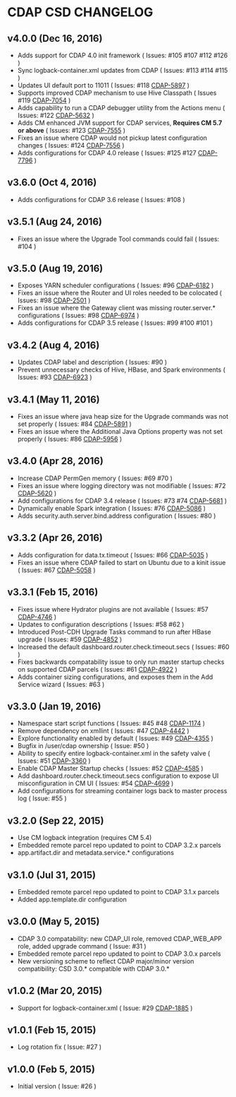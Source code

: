 CDAP CSD CHANGELOG
==================

v4.0.0 (Dec 16, 2016)
---------------------
- Adds support for CDAP 4.0 init framework ( Issues: #105 #107 #112 #126 )
- Sync logback-container.xml updates from CDAP ( Issues: #113 #114 #115 )
- Updates UI default port to 11011 ( Issues: #118 [CDAP-5897](https://issues.cask.co/browse/CDAP-5897) )
- Supports improved CDAP mechanism to use Hive Classpath ( Issues #119 [CDAP-7054](https://issues.cask.co/browse/CDAP-7354) )
- Adds capability to run a CDAP debugger utility from the Actions menu ( Issues: #122 [CDAP-5632](https://issues.cask.co/browse/CDAP-5632) )
- Adds CM enhanced JVM support for CDAP services, **Requires CM 5.7 or above** ( Issues: #123 [CDAP-7555](https://issues.cask.co/browse/CDAP-7555) )
- Fixes an issue where CDAP would not pickup latest configuration changes ( Issues: #124 [CDAP-7556](https://issues.cask.co/browse/CDAP-7556) )
- Adds configurations for CDAP 4.0 release ( Issues: #125 #127 [CDAP-7796](https://issues.cask.co/browse/CDAP-7556) ) 

v3.6.0 (Oct 4, 2016)
--------------------
- Adds configurations for CDAP 3.6 release ( Issues: #108 )

v3.5.1 (Aug 24, 2016)
---------------------
- Fixes an issue where the Upgrade Tool commands could fail ( Issues: #104 )

v3.5.0 (Aug 19, 2016)
---------------------
- Exposes YARN scheduler configurations ( Issues: #96 [CDAP-6182](https://issues.cask.co/browse/CDAP-6182) )
- Fixes an issue where the Router and UI roles needed to be colocated ( Issues: #98 [CDAP-2501](https://issues.cask.co/browse/CDAP-2501) )
- Fixes an issue where the Gateway client was missing router.server.* configurations ( Issues: #98 [CDAP-6974](https://issues.cask.co/browse/CDAP-6974) )
- Adds configurations for CDAP 3.5 release ( Issues: #99 #100 #101 )

v3.4.2 (Aug 4, 2016)
--------------------
- Updates CDAP label and description ( Issues: #90 )
- Prevent unnecessary checks of Hive, HBase, and Spark environments ( Issues: #93 [CDAP-6923](https://issues.cask.co/browse/CDAP-6923) )

v3.4.1 (May 11, 2016)
---------------------
- Fixes an issue where java heap size for the Upgrade commands was not set properly ( Issues: #84 [CDAP-5891](https://issues.cask.co/browse/CDAP-5891) )
- Fixes an issue where the Additional Java Options property was not set properly ( Issues: #86 [CDAP-5956](https://issues.cask.co/browse/CDAP-5956) )

v3.4.0 (Apr 28, 2016)
---------------------
- Increase CDAP PermGen memory ( Issues: #69 #70 )
- Fixes an issue where logging directory was not modifiable ( Issues: #72 [CDAP-5620](https://issues.cask.co/browse/CDAP-5620) )
- Add configurations for CDAP 3.4 release ( Issues: #73 #74 [CDAP-5681](https://issues.cask.co/browse/CDAP-5681) )
- Dynamically enable Spark integration ( Issues: #76 [CDAP-5086](https://issues.cask.co/browse/CDAP-5086) )
- Adds security.auth.server.bind.address configuration ( Issues: #80 )

v3.3.2 (Apr 26, 2016)
---------------------
- Adds configuration for data.tx.timeout ( Issues: #66 [CDAP-5035](https://issues.cask.co/browse/CDAP-5035) )
- Fixes an issue where CDAP failed to start on Ubuntu due to a kinit issue ( Issues: #67 [CDAP-5058](https://issues.cask.co/browse/CDAP-5058) )

v3.3.1 (Feb 15, 2016)
---------------------
- Fixes issue where Hydrator plugins are not available ( Issues: #57 [CDAP-4746](https://issues.cask.co/browse/CDAP-4746) )
- Updates to configuration descriptions ( Issues: #58 #62 )
- Introduced Post-CDH Upgrade Tasks command to run after HBase upgrade ( Issues: #59 [CDAP-4852](https://issues.cask.co/browse/CDAP-4852) )
- Increased the default dashboard.router.check.timeout.secs ( Issues: #60 )
- Fixes backwards compatability issue to only run master startup checks on supported CDAP parcels ( Issues: #61 [CDAP-4922](https://issues.cask.co/browse/CDAP-4922) )
- Adds container sizing configurations, and exposes them in the Add Service wizard ( Issues: #63 )

v3.3.0 (Jan 19, 2016)
---------------------
- Namespace start script functions ( Issues: #45 #48 [CDAP-1174](https://issues.cask.co/browse/CDAP-1174) )
- Remove dependency on xmllint ( Issues: #47 [CDAP-4442](https://issues.cask.co/browse/CDAP-4442) )
- Explore functionality enabled by default ( Issues: #49 [CDAP-4355](https://issues.cask.co/browse/CDAP-4355) )
- Bugfix in /user/cdap ownership ( Issue: #50 )
- Ability to specify entire logback-container.xml in the safety valve ( Issues: #51 [CDAP-3360](https://issues.cask.co/browse/CDAP-3360) )
- Enable CDAP Master Startup checks ( Issues: #52 [CDAP-4585](https://issues.cask.co/browse/CDAP-4585) )
- Add dashboard.router.check.timeout.secs configuration to expose UI misconfiguration in CM UI ( Issues: #54 [CDAP-4699](https://issues.cask.co/browse/CDAP-4699) )
- Add configurations for streaming container logs back to master process log ( Issue: #55 )

v3.2.0 (Sep 22, 2015)
---------------------
- Use CM logback integration (requires CM 5.4)
- Embedded remote parcel repo updated to point to CDAP 3.2.x parcels
- app.artifact.dir and metadata.service.* configurations

v3.1.0 (Jul 31, 2015)
---------------------
- Embedded remote parcel repo updated to point to CDAP 3.1.x parcels
- Added app.template.dir configuration

v3.0.0 (May 5, 2015)
--------------------
- CDAP 3.0 compatability: new CDAP_UI role, removed CDAP_WEB_APP role, added upgrade command ( Issue: #31 )
- Embedded remote parcel repo updated to point to CDAP 3.0.x parcels
- New versioning scheme to reflect CDAP major/minor version compatibility: CSD 3.0.* compatible with CDAP 3.0.*

v1.0.2 (Mar 20, 2015)
---------------------
- Support for logback-container.xml ( Issue: #29 [CDAP-1885](https://issues.cask.co/browse/CDAP-1885) )

v1.0.1 (Feb 15, 2015)
---------------------
- Log rotation fix ( Issue: #27 )

v1.0.0 (Feb 5, 2015)
--------------------
- Initial version ( Issue: #26 )
